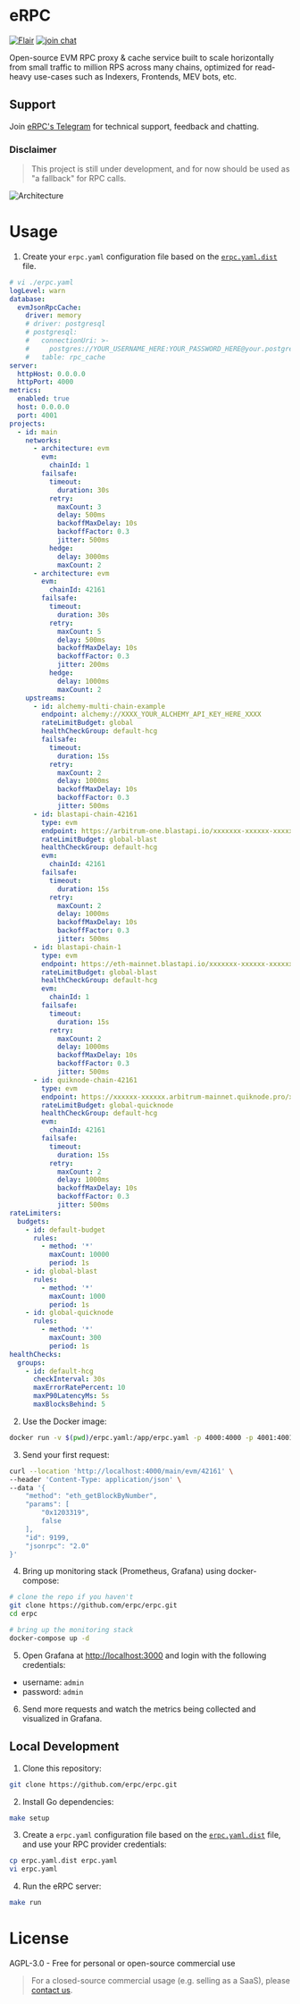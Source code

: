 # eRPC

[![Flair](https://img.shields.io/badge/Powered%20by-Flair-ff69b4)](https://flair.dev)
[![join chat](https://img.shields.io/badge/Telegram-join%20chat-blue)](https://t.me/+eEik0_G1VMhmN2U8)

Open-source EVM RPC proxy & cache service built to scale horizontally from small traffic to million RPS across many chains, optimized for read-heavy use-cases such as Indexers, Frontends, MEV bots, etc.

## Support

Join [eRPC's Telegram](https://t.me/+eEik0_G1VMhmN2U8) for technical support, feedback and chatting.

### Disclaimer

> This project is still under development, and for now should be used as "a fallback" for RPC calls.

![Architecture](./assets/hla-diagram.svg)

# Usage

1. Create your `erpc.yaml` configuration file based on the [`erpc.yaml.dist`](./erpc.yaml.dist) file.
```yaml
# vi ./erpc.yaml
logLevel: warn
database:
  evmJsonRpcCache:
    driver: memory
    # driver: postgresql
    # postgresql:
    #   connectionUri: >-
    #     postgres://YOUR_USERNAME_HERE:YOUR_PASSWORD_HERE@your.postgres.hostname.here.com:5432/your_database_name
    #   table: rpc_cache
server:
  httpHost: 0.0.0.0
  httpPort: 4000
metrics:
  enabled: true
  host: 0.0.0.0
  port: 4001
projects:
  - id: main
    networks:
      - architecture: evm
        evm:
          chainId: 1
        failsafe:
          timeout:
            duration: 30s
          retry:
            maxCount: 3
            delay: 500ms
            backoffMaxDelay: 10s
            backoffFactor: 0.3
            jitter: 500ms
          hedge:
            delay: 3000ms
            maxCount: 2
      - architecture: evm
        evm:
          chainId: 42161
        failsafe:
          timeout:
            duration: 30s
          retry:
            maxCount: 5
            delay: 500ms
            backoffMaxDelay: 10s
            backoffFactor: 0.3
            jitter: 200ms
          hedge:
            delay: 1000ms
            maxCount: 2
    upstreams:
      - id: alchemy-multi-chain-example
        endpoint: alchemy://XXXX_YOUR_ALCHEMY_API_KEY_HERE_XXXX
        rateLimitBudget: global
        healthCheckGroup: default-hcg
        failsafe:
          timeout:
            duration: 15s
          retry:
            maxCount: 2
            delay: 1000ms
            backoffMaxDelay: 10s
            backoffFactor: 0.3
            jitter: 500ms
      - id: blastapi-chain-42161
        type: evm
        endpoint: https://arbitrum-one.blastapi.io/xxxxxxx-xxxxxx-xxxxxxx
        rateLimitBudget: global-blast
        healthCheckGroup: default-hcg
        evm:
          chainId: 42161
        failsafe:
          timeout:
            duration: 15s
          retry:
            maxCount: 2
            delay: 1000ms
            backoffMaxDelay: 10s
            backoffFactor: 0.3
            jitter: 500ms
      - id: blastapi-chain-1
        type: evm
        endpoint: https://eth-mainnet.blastapi.io/xxxxxxx-xxxxxx-xxxxxxx
        rateLimitBudget: global-blast
        healthCheckGroup: default-hcg
        evm:
          chainId: 1
        failsafe:
          timeout:
            duration: 15s
          retry:
            maxCount: 2
            delay: 1000ms
            backoffMaxDelay: 10s
            backoffFactor: 0.3
            jitter: 500ms
      - id: quiknode-chain-42161
        type: evm
        endpoint: https://xxxxxx-xxxxxx.arbitrum-mainnet.quiknode.pro/xxxxxxxxxxxxxxxxxxxxxxxx/
        rateLimitBudget: global-quicknode
        healthCheckGroup: default-hcg
        evm:
          chainId: 42161
        failsafe:
          timeout:
            duration: 15s
          retry:
            maxCount: 2
            delay: 1000ms
            backoffMaxDelay: 10s
            backoffFactor: 0.3
            jitter: 500ms
rateLimiters:
  budgets:
    - id: default-budget
      rules:
        - method: '*'
          maxCount: 10000
          period: 1s
    - id: global-blast
      rules:
        - method: '*'
          maxCount: 1000
          period: 1s
    - id: global-quicknode
      rules:
        - method: '*'
          maxCount: 300
          period: 1s
healthChecks:
  groups:
    - id: default-hcg
      checkInterval: 30s
      maxErrorRatePercent: 10
      maxP90LatencyMs: 5s
      maxBlocksBehind: 5
```

2. Use the Docker image:
```bash
docker run -v $(pwd)/erpc.yaml:/app/erpc.yaml -p 4000:4000 -p 4001:4001 ghcr.io/erpc/erpc:latest
```

3. Send your first request:
```bash
curl --location 'http://localhost:4000/main/evm/42161' \
--header 'Content-Type: application/json' \
--data '{
    "method": "eth_getBlockByNumber",
    "params": [
        "0x1203319",
        false
    ],
    "id": 9199,
    "jsonrpc": "2.0"
}'
```

4. Bring up monitoring stack (Prometheus, Grafana) using docker-compose:
```bash
# clone the repo if you haven't
git clone https://github.com/erpc/erpc.git
cd erpc

# bring up the monitoring stack
docker-compose up -d
```

5. Open Grafana at [http://localhost:3000](http://localhost:3000) and login with the following credentials:
- username: `admin`
- password: `admin`

6. Send more requests and watch the metrics being collected and visualized in Grafana.

## Local Development

1. Clone this repository:
```bash
git clone https://github.com/erpc/erpc.git
```

2. Install Go dependencies:
```bash
make setup
```

3. Create a `erpc.yaml` configuration file based on the [`erpc.yaml.dist`](./erpc.yaml.dist) file, and use your RPC provider credentials:
```bash
cp erpc.yaml.dist erpc.yaml
vi erpc.yaml
```

4. Run the eRPC server:
```bash
make run
```

# License

AGPL-3.0 - Free for personal or open-source commercial use

> For a closed-source commercial usage (e.g. selling as a SaaS), please [contact us](https://docs.flair.dev/talk-to-an-engineer).
